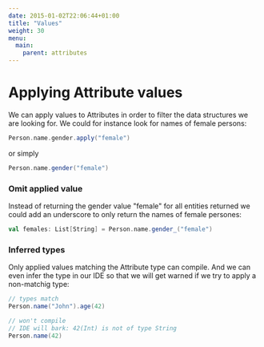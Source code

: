 ```yaml
---
date: 2015-01-02T22:06:44+01:00
title: "Values"
weight: 30
menu:
  main:
    parent: attributes
---
```


# Applying Attribute values

We can apply values to Attributes in order to filter the data structures we are looking for. We could for instance look for names of female persons:

```scala
Person.name.gender.apply("female")
```
or simply

```scala
Person.name.gender("female")
```

### Omit applied value
Instead of returning the gender value "female" for all entities returned we could add an underscore to only return the names of female persones:

```scala
val females: List[String] = Person.name.gender_("female")
```

### Inferred types
Only applied values matching the Attribute type can compile. And we can even infer the type in our IDE so that we will get warned if we try to apply a non-matchig type:

```scala
// types match
Person.name("John").age(42)

// won't compile
// IDE will bark: 42(Int) is not of type String
Person.name(42)
```

